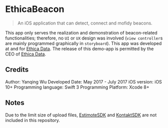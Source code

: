 # EthicaBeacon
> An iOS application that can detect, connect and mofidy beacons. 

This app only serves the realization and demonstration of beacon-related functionalities; therefore, no `UI` or `UX` design was involved (`view controller`s are mainly programmed graphically in `storyboard`).
This app was developed at and for [Ethica Data][1]. The release of this demo-app is permitted by the CEO of [Ethica Data][1].


## Credits
Author: Yanqing Wu
Developed Date: May 2017 - July 2017
iOS version: iOS 10+
Programming language: Swift 3
Programming Platform: Xcode 8+


## Notes
Due to the limit size of upload files, [EstimoteSDK][2] and [KontaktSDK][3] are not included in this repository.

[1]: https://www.ethicadata.com/
[2]: https://github.com/Estimote/iOS-SDK
[3]: https://github.com/kontaktio/kontakt-ios-sdk
